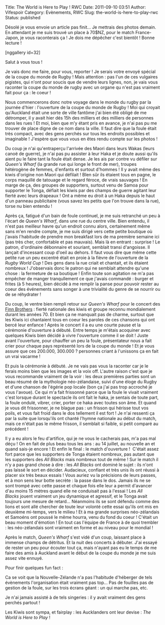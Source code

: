Title: The World is Here to Play ! RWC
Date: 2011-09-10 03:51
Author: Vifespoir
Category: Evènements, RWC
Slug: the-world-is-here-to-play-rwc
Status: published

Désolé je vous envoie un article pas finit... Je mettrais des photos
demain. En attendant je me suis trouvé un place à 70\$NZ, pour le match
France-Japon, je vous raconterais ça ! Je dois me dépêcher c'est bientôt
! Bonne lecture !

\[nggallery id=32\]

Salut à vous tous !

Je vais donc me faire, pour vous, reporter ! Je serais votre envoyé
spécial de la coupe du monde de Rugby ! Mais attention : pas l'un de ces
vulgaires pigistes, qui n'ont pour soucis que de vendre leurs lignes,
non, je vais vous raconter la coupe du monde de rugby avec un organe qu
n'est pas vraiment fait pour ça : le coeur !

Nous commencerons donc notre voyage dans le monde du rugby par la
journée d'hier : l'ouverture de la coupe du monde de Rugby ! Moi qui
croyait qu'Auckland était une sorte de ville fantôme j'ai bien été
obligé de me détromper, il y avait hier dés 15h des milliers et des
milliers de personnes dans les rues ! Et moi, bien que m'y étant pris en
avance, je n'ai pas pu me trouver de place digne de ce nom dans la
ville. Il faut dire que la foule était très compact, avec des gens
perchés sur tous les endroits possibles et imaginable ! J'espère que
vous vous en êtes rendu compte sur les photos !

Du coup je n'ai qu'entraperçu l'arrivée des Maori dans leurs Wakas
(leurs canoë de guerre), je n'ai pas pu assister à leur Haka et je doute
aussi qu'ils aient pu le faire tant la foule était dense. Je les ais par
contre vu défiler sur *Queen's Wharf* (la grande rue qui longe le front
de mer), troupes hétérogène de femmes, d'enfants et surtout d'hommes !
Il y avait même des kiwis d'origine non Maori qui défilait ! BIen sûr
ils étaient tous en pagne, le corps maquillé de tatouage et le regard
féroce, de vrais sauvages ! En marge de ça, des groupes de supporters,
surtout venu de Samoa pour supporter le Tonga, défiait les kiwis par des
champs de guerre agitant leur fierté avec leurs drapeaux ! Ont a même eu
droit à un Haka depuis le haut d'un panneau publicitaire (vous savez les
petits que l'on trouve dans la rue), torse nu bien entendu !

Après ça, fatigué d'un bain de foule continuel, je me suis retranché un
peu à l'écart de *Queen's Wharf*, dans une rue du centre ville. Bien
entendu, il n'est pas meilleur havre qu'un endroit connu alors,
certainement même sans m'en rendre compte, je me suis dirigé vers cette
petite boutique où j'avais l'habitude de prendre mon breakfast lors de
ma première semaine ici (pas très cher, confortable et pas mauvais).
Mais là en entrant : surprise ! Le patron, d'ordinaire débonnaire et
souriant, semblait transi d'angoisse. Il lançait d'incessant coup d'oeil
au dehors. Il faut vous dire que même cette petite rue un peu excentré
était en proie à la fièvre de l'ouverture de la *Rugby World Cup* ! Des
gens dans la rue criait et chantait, et ils étaient nombreux !
J'observais donc le patron qui ne semblait attendre qu'une chose : la
fermeture de sa boutique ! Enfin toute son agitation ne m'a pas empêcher
de manger tranqullement ce que j'avais commandé : burger et frites (à 5
heures), bien décidé à me remplir la panse pour pouvoir rester au coeur
des événements sans songer à une trivialité du genre de se nourrir ou de
se réhydrater !

Du coup, le ventre bien rempli retour sur *Queen's Wharf* pour le
concert des <span style="text-decoration: underline;">Finn
Brothers</span> : fierté nationale des kiwis et groupe reconnu
mondialement durant les années 70. Et bien ça ne manquait pas de charme,
surtout que les Kiwis ici chantaient tous en coeur les paroles de ces
chansons qui ont bercé leur enfance ! Après le concert il a eu une
courte pause et la cérémonie d'ouverture à débuté. Entre temps je
m'étais acoquiner avec quelques Kiwis bien décidé à vivre l'ouverture
comme il se doit ! Juste avant l'ouverture, pour chauffer un peu la
foule, présentateur nous a fait crier pour chaque pays représenté lors
de la coupe du monde ! Et je vous assure que ces 200.000, 300.000 ?
personnes criant à l'unissons ça en fait un vrai vacarme !

Et puis la cérémonie à débuté. Je ne vais pas vous la raconter car je le
ferais moins bien que les images et la voix off. L'autre raison c'est
que je vous recommande vraiment de la voir : les deux premières parties
sont un beau résumé de la mythologie néo-zélandaise, suivi d'une éloge
du Rugby et d'une chanson de l'égérie pop locale (bon ça j'ai pas trop
accroché je vous l'avoue). Ce qui m'a fait frissonné parce que la foule
le vivait vraiment c'est lorsque durant le spectacle ils ont fait le
haka, je sentais de toute part, la foule ondulé, vibrer, crier, porter
ce haka avec toutes son âme. Et quand je vous dit frissonner, je ne
blague pas : un frisson qui hérisse tout vos poils, et vous fait froid
dans le dos tellement il est fort ! Je n'ai ressenti ça par la suite que
lorsqu'ils ont chanté l'hymne nationale au début du match, mais ce
n'était pas le même frisson, il semblait si faible, si petit comparé au
précédent !

Il y a eu alors le feu d'artifice, qui je ne vous le cacherais pas, m'a
pas mal déçu ! On en fait de plus beau tous les ans : au 14 juillet, au
nouvelle an et quand sais-je encore ! Et enfin le final : le match
d'ouverture !  C'était assez fort parce que les supporters de Tonga
étaient nombreux, pas autant que les supporters des *All Blacks* mais
nombreux tout de même ! Sur le match il n'y a pas grand chose à dire :
les *All Blacks* ont dominé le sujet : ils n'ont pas laissé le sort en
décider. Audacieux, confiant et très unis ils ont réussi à placer six
très beaux essais ! Vous auriez vu la précisions de leurs passes, et à
mon sens leur botte secrète : la passe dans le dos. Jamais ils ne se
sont trompé avec cette passe et chaque fois elle leur a permit d'avancer
d'au moins 15 mètres quand elle ne conduisait pas à l'essai ! Les *All
Blacks* jouent vraiment un jeu dynamique et agressif, et le Tonga avait
toujours une mesure de retard... Néanmoins ils se sont défendu comme des
lions et sont allé chercher de toute leur volonté cette essai qu'ils ont
mis en deuxième mi-temps, vers le milieu ! Et à ma grande surprises
néo-zélandais et Samoéns ont poussé le même hourra, venu du fond du
coeur ! C'était un beau moment d'émotion ! En tout cas l'équipe de
France à de quoi trembler : les néo-zélandais sont vraiment en forme et
au niveau pour le mondial !

Après le match, *Queen's Wharf* s'est vidé d'un coup, laissant place à
immense champs de détritus. Et la nuit des concerts à débuter. J'ai
essayé de rester un peu pour écouter tout ça, mais n'ayant pas eu le
temps de me faire des amis à Auckland avant le début de la coupe du
monde je me suis assez vite ennuyé.

Pour finir quelques fun fact :

Ca se voit que la Nouvelle-Zélande n'a pas l'habitude d'héberger de tels
évènements l'organisation était vraiment pas top... Pas de fouilles pas
de gestion de la foule, sur les trois écrans géant : un qui marche pas,
etc.

Je n'ai jamais assisté à de tels singeries : il y avait vraiment des
gens perchés partout !

Les Kiwis sont sympa, et fairplay : les Aucklanders ont leur devise :
*The World is Here to Play* !
